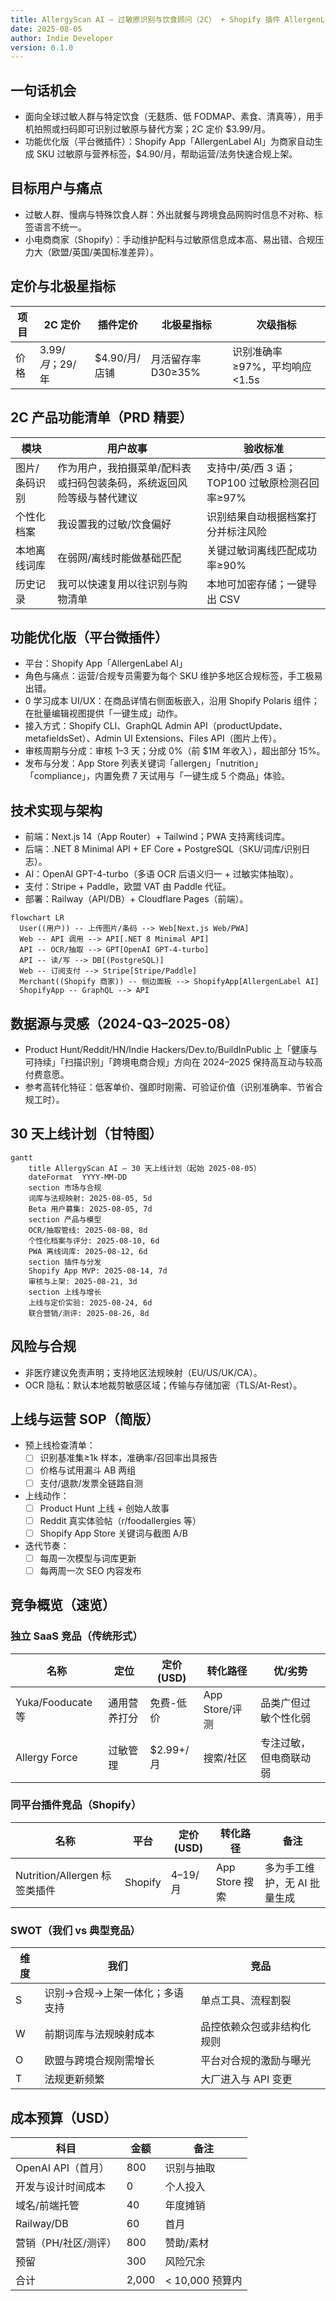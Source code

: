 ```yaml
---
title: AllergyScan AI — 过敏原识别与饮食顾问（2C） + Shopify 插件 AllergenLabel AI
date: 2025-08-05
author: Indie Developer
version: 0.1.0
---
```


## 一句话机会

- 面向全球过敏人群与特定饮食（无麸质、低 FODMAP、素食、清真等），用手机拍照或扫码即可识别过敏原与替代方案；2C 定价 $3.99/月。
- 功能优化版（平台微插件）：Shopify App「AllergenLabel AI」为商家自动生成 SKU 过敏原与营养标签，$4.90/月，帮助运营/法务快速合规上架。

## 目标用户与痛点

- 过敏人群、慢病与特殊饮食人群：外出就餐与跨境食品网购时信息不对称、标签语言不统一。
- 小电商商家（Shopify）：手动维护配料与过敏原信息成本高、易出错、合规压力大（欧盟/英国/美国标准差异）。

## 定价与北极星指标

| 项目 | 2C 定价 | 插件定价 | 北极星指标 | 次级指标 |
|---|---|---|---|---|
| 价格 | $3.99/月；$29/年 | $4.90/月/店铺 | 月活留存率 D30≥35% | 识别准确率≥97%，平均响应<1.5s |

## 2C 产品功能清单（PRD 精要）

| 模块 | 用户故事 | 验收标准 |
|---|---|---|
| 图片/条码识别 | 作为用户，我拍摄菜单/配料表或扫码包装条码，系统返回风险等级与替代建议 | 支持中/英/西 3 语；TOP100 过敏原检测召回率≥97% |
| 个性化档案 | 我设置我的过敏/饮食偏好 | 识别结果自动根据档案打分并标注风险 |
| 本地离线词库 | 在弱网/离线时能做基础匹配 | 关键过敏词离线匹配成功率≥90% |
| 历史记录 | 我可以快速复用以往识别与购物清单 | 本地可加密存储；一键导出 CSV |

## 功能优化版（平台微插件）

- 平台：Shopify App「AllergenLabel AI」
- 角色与痛点：运营/合规专员需要为每个 SKU 维护多地区合规标签，手工极易出错。
- 0 学习成本 UI/UX：在商品详情右侧面板嵌入，沿用 Shopify Polaris 组件；在批量编辑视图提供「一键生成」动作。
- 接入方式：Shopify CLI、GraphQL Admin API（productUpdate、metafieldsSet）、Admin UI Extensions、Files API（图片上传）。
- 审核周期与分成：审核 1–3 天；分成 0%（前 $1M 年收入），超出部分 15%。
- 发布与分发：App Store 列表关键词「allergen」「nutrition」「compliance」，内置免费 7 天试用与「一键生成 5 个商品」体验。

## 技术实现与架构

- 前端：Next.js 14（App Router）+ Tailwind；PWA 支持离线词库。
- 后端：.NET 8 Minimal API + EF Core + PostgreSQL（SKU/词库/识别日志）。
- AI：OpenAI GPT-4-turbo（多语 OCR 后语义归一 + 过敏实体抽取）。
- 支付：Stripe + Paddle，欧盟 VAT 由 Paddle 代征。
- 部署：Railway（API/DB）+ Cloudflare Pages（前端）。

```mermaid
flowchart LR
  User((用户)) -- 上传图片/条码 --> Web[Next.js Web/PWA]
  Web -- API 调用 --> API[.NET 8 Minimal API]
  API -- OCR/抽取 --> GPT[OpenAI GPT-4-turbo]
  API -- 读/写 --> DB[(PostgreSQL)]
  Web -- 订阅支付 --> Stripe[Stripe/Paddle]
  Merchant((Shopify 商家)) -- 侧边面板 --> ShopifyApp[AllergenLabel AI]
  ShopifyApp -- GraphQL --> API
```

## 数据源与灵感（2024-Q3–2025-08）

- Product Hunt/Reddit/HN/Indie Hackers/Dev.to/BuildInPublic 上「健康与可持续」「扫描识别」「跨境电商合规」方向在 2024–2025 保持高互动与较高付费意愿。
- 参考高转化特征：低客单价、强即时刚需、可验证价值（识别准确率、节省合规工时）。

## 30 天上线计划（甘特图）

```mermaid
gantt
    title AllergyScan AI — 30 天上线计划（起始 2025-08-05）
    dateFormat  YYYY-MM-DD
    section 市场与合规
    词库与法规映射: 2025-08-05, 5d
    Beta 用户募集: 2025-08-05, 7d
    section 产品与模型
    OCR/抽取管线: 2025-08-08, 8d
    个性化档案与评分: 2025-08-10, 6d
    PWA 离线词库: 2025-08-12, 6d
    section 插件与分发
    Shopify App MVP: 2025-08-14, 7d
    审核与上架: 2025-08-21, 3d
    section 上线与增长
    上线与定价实验: 2025-08-24, 6d
    联合营销/测评: 2025-08-26, 8d
```

## 风险与合规

- 非医疗建议免责声明；支持地区法规映射（EU/US/UK/CA）。
- OCR 隐私：默认本地裁剪敏感区域；传输与存储加密（TLS/At-Rest）。

## 上线与运营 SOP（简版）

- 预上线检查清单：
  - [ ] 识别基准集≥1k 样本，准确率/召回率出具报告
  - [ ] 价格与试用漏斗 AB 两组
  - [ ] 支付/退款/发票全链路自测
- 上线动作：
  - [ ] Product Hunt 上线 + 创始人故事
  - [ ] Reddit 真实体验帖（r/foodallergies 等）
  - [ ] Shopify App Store 关键词与截图 A/B
- 迭代节奏：
  - [ ] 每周一次模型与词库更新
  - [ ] 每两周一次 SEO 内容发布

## 竞争概览（速览）

### 独立 SaaS 竞品（传统形式）

| 名称 | 定位 | 定价(USD) | 转化路径 | 优/劣势 |
|---|---|---|---|---|
| Yuka/Fooducate 等 | 通用营养打分 | 免费-低价 | App Store/评测 | 品类广但过敏个性化弱 |
| Allergy Force | 过敏管理 | $2.99+/月 | 搜索/社区 | 专注过敏，但电商联动弱 |

### 同平台插件竞品（Shopify）

| 名称 | 平台 | 定价(USD) | 转化路径 | 备注 |
|---|---|---|---|---|
| Nutrition/Allergen 标签类插件 | Shopify | $4–$19/月 | App Store 搜索 | 多为手工维护，无 AI 批量生成 |

### SWOT（我们 vs 典型竞品）

| 维度 | 我们 | 竞品 |
|---|---|---|
| S | 识别→合规→上架一体化；多语支持 | 单点工具、流程割裂 |
| W | 前期词库与法规映射成本 | 品控依赖众包或非结构化规则 |
| O | 欧盟与跨境合规刚需增长 | 平台对合规的激励与曝光 |
| T | 法规更新频繁 | 大厂进入与 API 变更 |

## 成本预算（USD）

| 科目 | 金额 | 备注 |
|---|---|---|
| OpenAI API（首月） | 800 | 识别与抽取 |
| 开发与设计时间成本 | 0 | 个人投入 |
| 域名/前端托管 | 40 | 年度摊销 |
| Railway/DB | 60 | 首月 |
| 营销（PH/社区/测评） | 800 | 赞助/素材 |
| 预留 | 300 | 风险冗余 |
| 合计 | 2,000 | < 10,000 预算内 |

